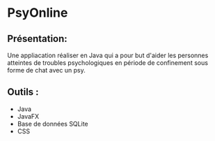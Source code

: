 # PsyOnline
## Présentation: 
Une appliacation réaliser en Java qui a pour but d'aider les personnes atteintes de troubles psychologiques en période de confinement sous forme de chat avec un psy.

## Outils :
* Java
* JavaFX 
* Base de données SQLite
* CSS

